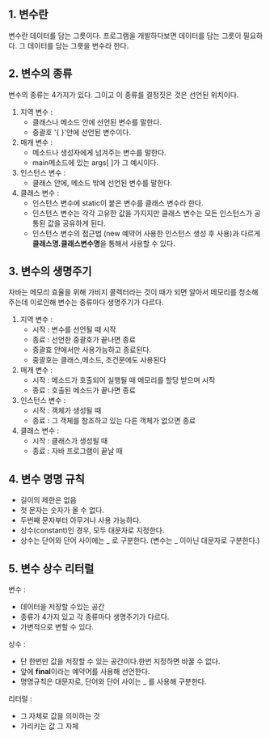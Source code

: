 ## 1. 변수란
변수란 데이터를 담는 그릇이다.
프로그램을 개발하다보면 데이터를 담는 그릇이 필요하다. 그 데이터를 담는 그릇을 변수라 한다. 

## 2. 변수의 종류
변수의 종류는 4가지가 있다.
그이고 이 종류를 결정짓은 것은 선언된 위치이다. 

1. 지역 변수 : 
	- 클래스나 메소드 안에 선언된 변수를 말한다. 
	- 중괄호 '{ }'안에 선언된 변수이다.
2. 매개 변수 :
	- 메소드나 생성자에게 넘겨주는 변수를 말한다.
	- main메소드에 있는 args[ ]가 그 예시이다.
3. 인스턴스 변수 :
	- 클래스 안에, 메소드 밖에 선언된 변수를 말한다.
4. 클래스 변수 : 
	 -  인스턴스 변수에 static이 붙은 변수를 클래스 변수라 한다. 
	 -  인스턴스 변수는 각각 고유한 값을 가지지만 클래스 변수는 모든 인스턴스가 공통된 값을 공유하게 된다. 
	 - 인스턴스 변수의 접근법 (new 예약어 사용한 인스턴스 생성 후 사용)과 다르게 **클래스명.클래스변수명**을 통해서 사용할 수 있다.	

## 3.  변수의 생명주기
자바는 메모리 효율을 위해 가비지 콜렉터라는 것이 때가 되면 알아서 메모리를 청소해 주는데 이로인해 변수는 종류마다 생명주기가 다르다. 
1. 지역 변수 : 
	- 시작 : 변수를 선언될 때 시작 
	- 종료 : 선언한 중괄호가 끝나면 종료 
	- 중괄효 안에서만 사용가능하고 종료된다. 
	- 중괄호는 클래스,메소드, 조건문에도 사용된다
2. 매개 변수 : 
	- 시작 : 메소드가 호출되어 실행될 때 메모리를 할당 받으며 시작
	- 종료 : 호출된 메소드가 끝나면 종료
3. 인스턴스 변수 : 
	- 시작 : 객체가 생성될 때
	- 종료 : 그 객체를 참조하고 있는 다른 객체가 없으면 종료
4. 클래스 변수 : 
	- 시작 : 클래스가 생성될 때 
	- 종료 : 자바 프로그램이 끝날 때
## 4. 변수 명명 규칙
- 길이의 제한은 없음
- 첫 문자는 숫자가 올 수 없다.
- 두번째 문자부터 아무거나 사용 가능하다.
- 상수(constant)인 경우, 모두 대문자로 지정한다. 
- 상수는 단어와 단어 사이에는 _ 로 구분한다. (변수는 _ 이아닌 대문자로 구분한다.)

## 5.  변수 상수 리터럴
변수 : 
- 데이터을 저장할 수있는 공간
- 종류가 4가지 있고 각 종류마다 생명주기가 다르다. 
- 가변적으로 변할 수 있다. 

상수 :  
- 단 한번만 값을 저장할 수 있는 공간이다.한번 지정하면 바꿀 수 없다. 
- 앞에 **final**이라는 예약어를 사용해 선언한다. 
- 명명규칙은 대문자로, 단어와 단어 사이는 _ 를 사용해 구분한다. 

리터럴 : 
- 그 자체로 값을 의미하는 것
- 가리키는 값 그 자체 
